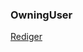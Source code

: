 ### OwningUser

[Rediger](https://github.com/FMDatahub/DataDictionary/tree/main/Properties/Administratively/OwningUser.md)
